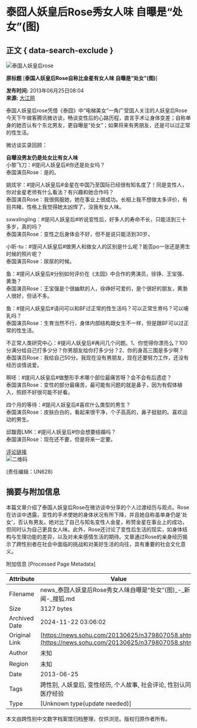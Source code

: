 # 泰囧人妖皇后Rose秀女人味 自曝是“处女”(图)

## 正文 { data-search-exclude }


![泰国人妖皇后rose](https://photocdn.sohu.com/20130625/Img379807059.jpg)

**原标题** [**泰国人妖皇后Rose自称比金星有女人味 自曝是“处女”(图)**]

**发布时间:** 2013年06月25日08:04  
**来源:** [大江网](https://ent.jxnews.com.cn/system/2013/06/25/012483938.shtml)

泰国人妖皇后rose凭借《泰囧》中“电梯美女”一角广受国人关注的人妖皇后Rose今天下午做客腾讯微访谈，畅谈变性后的心路历程，直言手术让身体变差；自称单身的她否认有个东北男友，更自曝是“处女”；如果将来有男朋友，还是可以过正常的性生活。

微访谈实录回顾：

**自曝没男友仍是处女比有女人味**  
小黎飞刀：#提问人妖皇后#你还是处女吗？  
泰国演员Rose：是的。  

姚炫宇：#提问人妖皇后#金星在中国乃至国际已经很有知名度了！同是变性人，你对金星老师有什么看法？有兴趣和她合作吗？  
泰国演员Rose：我很佩服她，她在事业上很成功。长相上我不想做太多评价，有目共睹，性格上我觉得她太凶悍了，没我有女人味。  

sxwxlingling：#提问人妖皇后#听说变性后，好多人的寿命不长，只能活到三十多岁，真的吗？  
泰国演员Rose：变性之后身体会不好，但不是说只能活到30岁。  

小昕-tu：#提问人妖皇后#做男人和做女人的区别是什么呢？能否po一张还是男生时候的照片呢？  
泰国演员Rose：尿尿的时候。  

鱼：#提问人妖皇后#分别如何评价在《太囧》中合作的男演员，徐铮、王宝强、黄渤？  
泰国演员Rose：王宝强是个很幽默的人，徐峥好可爱的，是个很好的朋友，黄渤人很好，但话不多。  

鱼：#提问人妖皇后#请问可以和BF过正常的性生活吗？可以正常生育吗？可以哺乳吗？  
泰国演员Rose：生育当然不行，身体内部结构跟女生不一样，但是跟BF可以过正常的性生活。  

不正常人类研究中心：#提问人妖皇后#再问几个问题。1、你觉得你漂亮么？100分满分给自己打多少分？你男朋友给你打多少分？2、你的身高三围是多少啊？  
泰国演员Rose：我给自己50分。我现在没有男朋友，现在还要努力工作，还没有经历谈情说爱。  

啊呸：#提问人妖皇后#做整形手术哪个部位最痛苦呀？会不会有后遗症？  
泰国演员Rose：变性的部分最痛苦，最可能有问题的就是鼻子，因为有假体植入，照顾不好很可能不好看。  

四个月的等待：#提问人妖皇后#喜欢什么类型的男生？  
泰国演员Rose：皮肤白白的，看起来很干净，个子高高的，鼻子挺挺的。喜欢运动的男生。  

邱馥霞LMK：#提问人妖皇后#你会想要结婚吗？  
泰国演员Rose：现在还不要，但是将来一定要。

[评论链接](https://pinglun.sohu.com/s379807058.html)  
![二维码](https://s1.rr.itc.cn/qrcode/m/n/379807058.png)

(责任编辑：UN628)

## 摘要与附加信息

<!-- tcd_abstract -->
本篇文章介绍了泰国人妖皇后Rose在微访谈中分享的个人过渡经历与观点。Rose在访谈中透露，变性的手术使她的身体状况有所下降，并且她自称虽单身仍是'处女'，否认有男友。她对比了自己与知名变性人金星，称赞金星在事业上的成功，但同时认为自己更具女人味。此外，Rose还讨论了变性后生活的现实，如身体结构与生理功能的差异，以及对未来感情生活的期待。文章通过Rose的亲身经历揭示了跨性别者在社会中面临的挑战和对美好生活的向往，具有重要的社会文化意义。
<!-- tcd_abstract_end -->

附加信息 [Processed Page Metadata]

| Attribute       | Value                                  |
|-----------------|----------------------------------------|
| Filename        | news_泰囧人妖皇后Rose秀女人味自曝是“处女”(图)_-_新闻-_搜狐.md                             |
| Size            | 3127 bytes                           |
| Archived Date   | 2024-11-22 03:06:02                             |
| Original Link   | [https://news.sohu.com/20130625/n379807058.shtml](https://news.sohu.com/20130625/n379807058.shtml)                       |
| Author          | 未知                               |
| Region          | 未知                               |
| Date            | 2013-06-25                                 |
| Tags            | 跨性别, 人妖皇后, 变性经历, 个人故事, 社会评论, 性别认同, 医疗经验                                 |
| Type            | [Unknown type(update needed)]                                 |
<!-- tcd_table_end -->

本文由跨性别中文数字档案馆归档整理，仅供浏览。版权归原作者所有。
